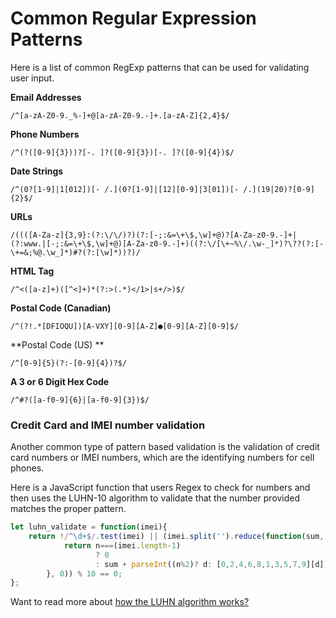 # Common Regular Expression Patterns

Here is a list of common RegExp patterns that can be used for validating user input.

**Email Addresses**

```
/^[a-zA-Z0-9._%-]+@[a-zA-Z0-9.-]+.[a-zA-Z]{2,4}$/
```

**Phone Numbers**

```
/^(?([0-9]{3}))?[-. ]?([0-9]{3})[-. ]?([0-9]{4})$/
```

**Date Strings**

```
/^(0?[1-9]|1[012])[- /.](0?[1-9]|[12][0-9]|3[01])[- /.](19|20)?[0-9]{2}$/
```

**URLs**

```
/((([A-Za-z]{3,9}:(?:\/\/)?)(?:[-;:&=\+\$,\w]+@)?[A-Za-z0-9.-]+|(?:www.|[-;:&=\+\$,\w]+@)[A-Za-z0-9.-]+)((?:\/[\+~%\/.\w-_]*)?\??(?:[-\+=&;%@.\w_]*)#?(?:[\w]*))?)/
```

**HTML Tag**

```
/^<([a-z]+)([^<]+)*(?:>(.*)</1>|s+/>)$/
```

**Postal Code (Canadian)**

```
/^(?!.*[DFIOQU])[A-VXY][0-9][A-Z]●[0-9][A-Z][0-9]$/
```

**Postal Code (US) **

```
/^[0-9]{5}(?:-[0-9]{4})?$/
```

**A 3 or 6 Digit Hex Code**

```
/^#?([a-f0-9]{6}|[a-f0-9]{3})$/
``` 

### Credit Card and IMEI number validation

Another common type of pattern based validation is the validation of credit card numbers or IMEI numbers, which are the identifying numbers for cell phones.

Here is a JavaScript function that users Regex to check for numbers and then uses the LUHN-10 algorithm to validate that the number provided matches the proper pattern.

```js
let luhn_validate = function(imei){
    return !/^\d+$/.test(imei) || (imei.split('').reduce(function(sum, d, n){ 
            return n===(imei.length-1)
                   ? 0 
                   : sum + parseInt((n%2)? d: [0,2,4,6,8,1,3,5,7,9][d]);
        }, 0)) % 10 == 0;
};
```

Want to read more about [how the LUHN algorithm works?](https://en.wikipedia.org/wiki/Luhn_algorithm)

 